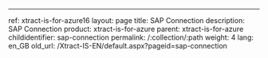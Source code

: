 ---
ref: xtract-is-for-azure16
layout: page
title: SAP Connection
description: SAP Connection
product: xtract-is-for-azure
parent: xtract-is-for-azure
childidentifier: sap-connection
permalink: /:collection/:path
weight: 4
lang: en_GB
old_url: /Xtract-IS-EN/default.aspx?pageid=sap-connection
